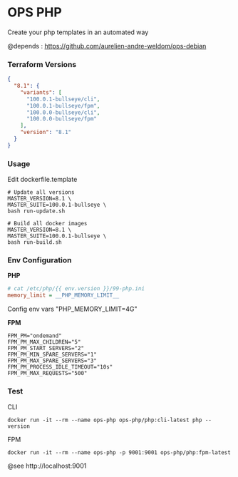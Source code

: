 # OPS PHP

Create your php templates in an automated way 

@depends : https://github.com/aurelien-andre-weldom/ops-debian

### Terraform Versions

```json
{
  "8.1": {
    "variants": [
      "100.0.1-bullseye/cli",
      "100.0.1-bullseye/fpm",
      "100.0.0-bullseye/cli",
      "100.0.0-bullseye/fpm"
    ],
    "version": "8.1"
  }
}

```

### Usage

Edit dockerfile.template

```shell
# Update all versions
MASTER_VERSION=8.1 \
MASTER_SUITE=100.0.1-bullseye \
bash run-update.sh
```

```shell
# Build all docker images
MASTER_VERSION=8.1 \
MASTER_SUITE=100.0.1-bullseye \
bash run-build.sh
```

### Env Configuration

**PHP**

```ini
# cat /etc/php/{{ env.version }}/99-php.ini
memory_limit = __PHP_MEMORY_LIMIT__
```

Config env vars "PHP_MEMORY_LIMIT=4G"

**FPM** 

```dotenv
FPM_PM="ondemand"
FPM_PM_MAX_CHILDREN="5"
FPM_PM_START_SERVERS="2"
FPM_PM_MIN_SPARE_SERVERS="1"
FPM_PM_MAX_SPARE_SERVERS="3"
FPM_PM_PROCESS_IDLE_TIMEOUT="10s"
FPM_PM_MAX_REQUESTS="500"
```

### Test

CLI

```shell
docker run -it --rm --name ops-php ops-php/php:cli-latest php --version
```

FPM

```shell
docker run -it --rm --name ops-php -p 9001:9001 ops-php/php:fpm-latest
```

@see http://localhost:9001